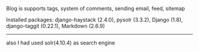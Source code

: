 Blog  is supports tags, system of comments, sending email, feed, sitemap

Installed packages:
django-haystack (2.4.0),
pysolr (3.3.2),
Django (1.8),
django-taggit (0.22.1),
Markdown (2.6.9)
__________

also I had used solr(4.10.4) as search engine
